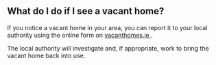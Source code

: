 ##  What do I do if I see a vacant home?

If you notice a vacant home in your area, you can report it to your local
authority using the online form on [ vacanthomes.ie ](https://vacanthomes.ie/)
.

The local authority will investigate and, if appropriate, work to bring the
vacant home back into use.
